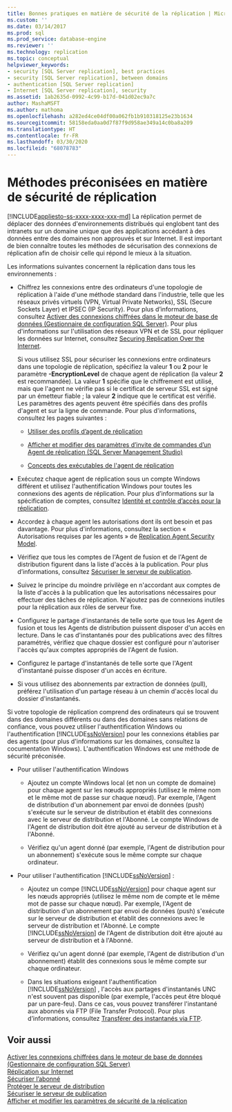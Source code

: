 ```yaml
---
title: Bonnes pratiques en matière de sécurité de la réplication | Microsoft Docs
ms.custom: ''
ms.date: 03/14/2017
ms.prod: sql
ms.prod_service: database-engine
ms.reviewer: ''
ms.technology: replication
ms.topic: conceptual
helpviewer_keywords:
- security [SQL Server replication], best practices
- security [SQL Server replication], between domains
- authentication [SQL Server replication]
- Internet [SQL Server replication], security
ms.assetid: 1ab2635d-0992-4c99-b17d-041d02ec9a7c
author: MashaMSFT
ms.author: mathoma
ms.openlocfilehash: a282ed4ce04df00a062fb1b910318125e23b1634
ms.sourcegitcommit: 58158eda0aa0d7f87f9d958ae349a14c0ba8a209
ms.translationtype: HT
ms.contentlocale: fr-FR
ms.lasthandoff: 03/30/2020
ms.locfileid: "68078783"
---
```

# <a name="replication-security-best-practices"></a>Méthodes préconisées en matière de sécurité de réplication
[!INCLUDE[appliesto-ss-xxxx-xxxx-xxx-md](../../../includes/appliesto-ss-xxxx-xxxx-xxx-md.md)]
  La réplication permet de déplacer des données d'environnements distribués qui englobent tant des intranets sur un domaine unique que des applications accédant à des données entre des domaines non approuvés et sur Internet. Il est important de bien connaître toutes les méthodes de sécurisation des connexions de réplication afin de choisir celle qui répond le mieux à la situation.  
  
 Les informations suivantes concernent la réplication dans tous les environnements :  
  
-   Chiffrez les connexions entre des ordinateurs d'une topologie de réplication à l'aide d'une méthode standard dans l'industrie, telle que les réseaux privés virtuels (VPN, Virtual Private Networks), SSL (Secure Sockets Layer) et IPSEC (IP Security). Pour plus d’informations, consultez [Activer des connexions chiffrées dans le moteur de base de données &#40;Gestionnaire de configuration SQL Server&#41;](../../../database-engine/configure-windows/enable-encrypted-connections-to-the-database-engine.md). Pour plus d'informations sur l'utilisation des réseaux VPN et de SSL pour répliquer les données sur Internet, consultez [Securing Replication Over the Internet](../../../relational-databases/replication/security/securing-replication-over-the-internet.md).  
  
     Si vous utilisez SSL pour sécuriser les connexions entre ordinateurs dans une topologie de réplication, spécifiez la valeur **1** ou **2** pour le paramètre **-EncryptionLevel** de chaque agent de réplication (la valeur **2** est recommandée). La valeur **1** spécifie que le chiffrement est utilisé, mais que l'agent ne vérifie pas si le certificat de serveur SSL est signé par un émetteur fiable ; la valeur **2** indique que le certificat est vérifié. Les paramètres des agents peuvent être spécifiés dans des profils d'agent et sur la ligne de commande. Pour plus d'informations, consultez les pages suivantes :  
  
    -   [Utiliser des profils d’agent de réplication](../../../relational-databases/replication/agents/work-with-replication-agent-profiles.md)  
  
    -   [Afficher et modifier des paramètres d’invite de commandes d’un Agent de réplication &#40;SQL Server Management Studio&#41;](../../../relational-databases/replication/agents/view-and-modify-replication-agent-command-prompt-parameters.md)  
  
    -   [Concepts des exécutables de l'agent de réplication](../../../relational-databases/replication/concepts/replication-agent-executables-concepts.md)  
  
-   Exécutez chaque agent de réplication sous un compte Windows différent et utilisez l'authentification Windows pour toutes les connexions des agents de réplication. Pour plus d’informations sur la spécification de comptes, consultez [Identité et contrôle d’accès pour la réplication](../../../relational-databases/replication/security/identity-and-access-control-replication.md).  
  
-   Accordez à chaque agent les autorisations dont ils ont besoin et pas davantage. Pour plus d'informations, consultez la section « Autorisations requises par les agents » de [Replication Agent Security Model](../../../relational-databases/replication/security/replication-agent-security-model.md).  
  
-   Vérifiez que tous les comptes de l'Agent de fusion et de l'Agent de distribution figurent dans la liste d'accès à la publication. Pour plus d’informations, consultez [Sécuriser le serveur de publication](../../../relational-databases/replication/security/secure-the-publisher.md).  
  
-   Suivez le principe du moindre privilège en n'accordant aux comptes de la liste d'accès à la publication que les autorisations nécessaires pour effectuer des tâches de réplication. N'ajoutez pas de connexions inutiles pour la réplication aux rôles de serveur fixe.  
  
-   Configurez le partage d'instantanés de telle sorte que tous les Agent de fusion et tous les Agents de distribution puissent disposer d'un accès en lecture. Dans le cas d'instantanés pour des publications avec des filtres paramétrés, vérifiez que chaque dossier est configuré pour n'autoriser l'accès qu'aux comptes appropriés de l'Agent de fusion.  
  
-   Configurez le partage d'instantanés de telle sorte que l'Agent d'instantané puisse disposer d'un accès en écriture.  
  
-   Si vous utilisez des abonnements par extraction de données (pull), préférez l'utilisation d'un partage réseau à un chemin d'accès local du dossier d'instantanés.  
  
 Si votre topologie de réplication comprend des ordinateurs qui se trouvent dans des domaines différents ou dans des domaines sans relations de confiance, vous pouvez utiliser l'authentification Windows ou l'authentification [!INCLUDE[ssNoVersion](../../../includes/ssnoversion-md.md)] pour les connexions établies par des agents (pour plus d'informations sur les domaines, consultez la cocumentation Windows). L'authentification Windows est une méthode de sécurité préconisée.  
  
-   Pour utiliser l'authentification Windows  
  
    -   Ajoutez un compte Windows local (et non un compte de domaine) pour chaque agent sur les nœuds appropriés (utilisez le même nom et le même mot de passe sur chaque nœud). Par exemple, l'Agent de distribution d'un abonnement par envoi de données (push) s'exécute sur le serveur de distribution et établit des connexions avec le serveur de distribution et l'Abonné. Le compte Windows de l'Agent de distribution doit être ajouté au serveur de distribution et à l'Abonné.  
  
    -   Vérifiez qu'un agent donné (par exemple, l'Agent de distribution pour un abonnement) s'exécute sous le même compte sur chaque ordinateur.  
  
-   Pour utiliser l'authentification [!INCLUDE[ssNoVersion](../../../includes/ssnoversion-md.md)] :  
  
    -   Ajoutez un compe [!INCLUDE[ssNoVersion](../../../includes/ssnoversion-md.md)] pour chaque agent sur les nœuds appropriés (utilisez le même nom de compte et le même mot de passe sur chaque nœud). Par exemple, l'Agent de distribution d'un abonnement par envoi de données (push) s'exécute sur le serveur de distribution et établit des connexions avec le serveur de distribution et l'Abonné. Le compte [!INCLUDE[ssNoVersion](../../../includes/ssnoversion-md.md)] de l'Agent de distribution doit être ajouté au serveur de distribution et à l'Abonné.  
  
    -   Vérifiez qu'un agent donné (par exemple, l'Agent de distribution d'un abonnement) établit des connexions sous le même compte sur chaque ordinateur.  
  
    -   Dans les situations exigeant l'authentification [!INCLUDE[ssNoVersion](../../../includes/ssnoversion-md.md)] , l'accès aux partages d'instantanés UNC n'est souvent pas disponible (par exemple, l'accès peut être bloqué par un pare-feu). Dans ce cas, vous pouvez transférer l'instantané aux abonnés via FTP (File Transfer Protocol). Pour plus d’informations, consultez [Transférer des instantanés via FTP](../../../relational-databases/replication//publish/deliver-a-snapshot-through-ftp.md).  
  
## <a name="see-also"></a>Voir aussi  
 [Activer les connexions chiffrées dans le moteur de base de données &#40;Gestionnaire de configuration SQL Server&#41;](../../../database-engine/configure-windows/enable-encrypted-connections-to-the-database-engine.md)   
 [Réplication sur Internet](../../../relational-databases/replication/replication-over-the-internet.md)   
 [Sécuriser l’abonné](../../../relational-databases/replication/security/secure-the-subscriber.md)   
 [Protéger le serveur de distribution](../../../relational-databases/replication/security/secure-the-distributor.md)   
 [Sécuriser le serveur de publication](../../../relational-databases/replication/security/secure-the-publisher.md)   
 [Afficher et modifier les paramètres de sécurité de la réplication](../../../relational-databases/replication/security/view-and-modify-replication-security-settings.md)  
  
  
